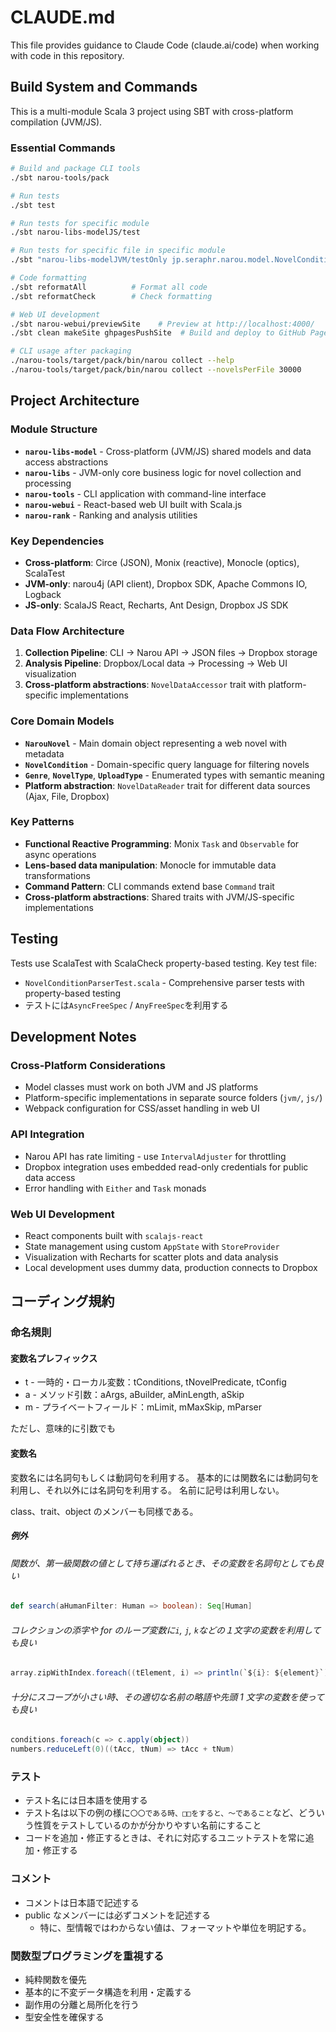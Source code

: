 # CLAUDE.md

This file provides guidance to Claude Code (claude.ai/code) when working with code in this repository.

## Build System and Commands

This is a multi-module Scala 3 project using SBT with cross-platform compilation (JVM/JS).

### Essential Commands

```bash
# Build and package CLI tools
./sbt narou-tools/pack

# Run tests
./sbt test

# Run tests for specific module
./sbt narou-libs-modelJS/test

# Run tests for specific file in specific module
./sbt "narou-libs-modelJVM/testOnly jp.seraphr.narou.model.NovelConditionParserTest"

# Code formatting
./sbt reformatAll          # Format all code
./sbt reformatCheck        # Check formatting

# Web UI development
./sbt narou-webui/previewSite    # Preview at http://localhost:4000/
./sbt clean makeSite ghpagesPushSite  # Build and deploy to GitHub Pages

# CLI usage after packaging
./narou-tools/target/pack/bin/narou collect --help
./narou-tools/target/pack/bin/narou collect --novelsPerFile 30000
```

## Project Architecture

### Module Structure

- **`narou-libs-model`** - Cross-platform (JVM/JS) shared models and data access abstractions
- **`narou-libs`** - JVM-only core business logic for novel collection and processing
- **`narou-tools`** - CLI application with command-line interface
- **`narou-webui`** - React-based web UI built with Scala.js
- **`narou-rank`** - Ranking and analysis utilities

### Key Dependencies

- **Cross-platform**: Circe (JSON), Monix (reactive), Monocle (optics), ScalaTest
- **JVM-only**: narou4j (API client), Dropbox SDK, Apache Commons IO, Logback
- **JS-only**: ScalaJS React, Recharts, Ant Design, Dropbox JS SDK

### Data Flow Architecture

1. **Collection Pipeline**: CLI → Narou API → JSON files → Dropbox storage
2. **Analysis Pipeline**: Dropbox/Local data → Processing → Web UI visualization
3. **Cross-platform abstractions**: `NovelDataAccessor` trait with platform-specific implementations

### Core Domain Models

- **`NarouNovel`** - Main domain object representing a web novel with metadata
- **`NovelCondition`** - Domain-specific query language for filtering novels
- **`Genre`**, **`NovelType`**, **`UploadType`** - Enumerated types with semantic meaning
- **Platform abstraction**: `NovelDataReader` trait for different data sources (Ajax, File, Dropbox)

### Key Patterns

- **Functional Reactive Programming**: Monix `Task` and `Observable` for async operations
- **Lens-based data manipulation**: Monocle for immutable data transformations
- **Command Pattern**: CLI commands extend base `Command` trait
- **Cross-platform abstractions**: Shared traits with JVM/JS-specific implementations

## Testing

Tests use ScalaTest with ScalaCheck property-based testing. Key test file:

- `NovelConditionParserTest.scala` - Comprehensive parser tests with property-based testing
- テストには`AsyncFreeSpec` / `AnyFreeSpec`を利用する

## Development Notes

### Cross-Platform Considerations

- Model classes must work on both JVM and JS platforms
- Platform-specific implementations in separate source folders (`jvm/`, `js/`)
- Webpack configuration for CSS/asset handling in web UI

### API Integration

- Narou API has rate limiting - use `IntervalAdjuster` for throttling
- Dropbox integration uses embedded read-only credentials for public data access
- Error handling with `Either` and `Task` monads

### Web UI Development

- React components built with `scalajs-react`
- State management using custom `AppState` with `StoreProvider`
- Visualization with Recharts for scatter plots and data analysis
- Local development uses dummy data, production connects to Dropbox

## コーディング規約

### 命名規則

#### 変数名プレフィックス

- t - 一時的・ローカル変数：tConditions, tNovelPredicate, tConfig
- a - メソッド引数：aArgs, aBuilder, aMinLength, aSkip
- m - プライベートフィールド：mLimit, mMaxSkip, mParser

ただし、意味的に引数でも

#### 変数名

変数名には名詞句もしくは動詞句を利用する。
基本的には関数名には動詞句を利用し、それ以外には名詞句を利用する。
名前に記号は利用しない。

class、trait、object のメンバーも同様である。

##### 例外

###### 関数が、第一級関数の値として持ち運ばれるとき、その変数を名詞句としても良い

```scala
def search(aHumanFilter: Human => boolean): Seq[Human]
```

###### コレクションの添字や for のループ変数に`i`, `j`, `k`などの１文字の変数を利用しても良い

```scala
array.zipWithIndex.foreach((tElement, i) => println(`${i}: ${element}`))
```

###### 十分にスコープが小さい時、その適切な名前の略語や先頭 1 文字の変数を使っても良い

```scala
conditions.foreach(c => c.apply(object))
numbers.reduceLeft(0)((tAcc, tNum) => tAcc + tNum)
```

### テスト

- テスト名には日本語を使用する
- テスト名は以下の例の様に`〇〇である時、□□をすると、～であること`など、どういう性質をテストしているのかが分かりやすい名前にすること
- コードを追加・修正するときは、それに対応するユニットテストを常に追加・修正する

### コメント

- コメントは日本語で記述する
- public なメンバーには必ずコメントを記述する
  - 特に、型情報ではわからない値は、フォーマットや単位を明記する。

### 関数型プログラミングを重視する

- 純粋関数を優先
- 基本的に不変データ構造を利用・定義する
- 副作用の分離と局所化を行う
- 型安全性を確保する
